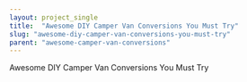 ```yaml
---
layout: project_single
title:  "Awesome DIY Camper Van Conversions You Must Try"
slug: "awesome-diy-camper-van-conversions-you-must-try"
parent: "awesome-camper-van-conversions"
---
```

Awesome DIY Camper Van Conversions You Must Try
